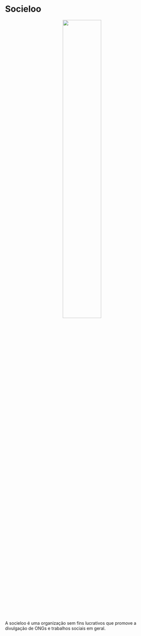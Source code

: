 # Socieloo


<p align="center">
 <img src="https://user-images.githubusercontent.com/84794798/169667225-9db47581-a814-4c78-9dd2-10e44bc9133b.png" width="50%">
</p>
<p>A socieloo é uma organização sem fins lucrativos que promove a divulgação de ONGs e trabalhos sociais em geral.</p>

